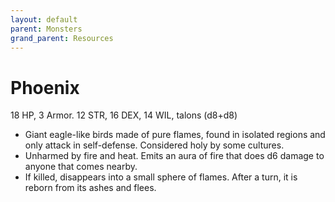 ```yaml
---
layout: default
parent: Monsters
grand_parent: Resources
---
```


# Phoenix

18 HP, 3 Armor. 12 STR, 16 DEX, 14 WIL, talons (d8+d8)

- Giant eagle-like birds made of pure flames, found in isolated regions and only attack in self-defense. Considered holy by some cultures.
- Unharmed by fire and heat. Emits an aura of fire that does d6 damage to anyone that comes nearby.
- If killed, disappears into a small sphere of flames. After a turn, it is reborn from its ashes and flees.
